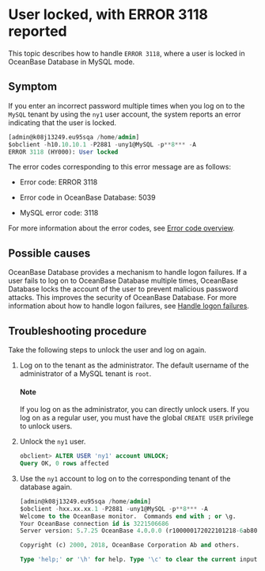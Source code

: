 # User locked, with ERROR 3118 reported

This topic describes how to handle `ERROR 3118`, where a user is locked in OceanBase Database in MySQL mode. 

## Symptom

If you enter an incorrect password multiple times when you log on to the `MySQL` tenant by using the `ny1` user account, the system reports an error indicating that the user is locked. 

```sql
[admin@k08j13249.eu95sqa /home/admin]
$obclient -h10.10.10.1 -P2881 -uny1@MySQL -p**8*** -A
ERROR 3118 (HY000): User locked
```

The error codes corresponding to this error message are as follows:

* Error code: ERROR 3118

* Error code in OceanBase Database: 5039

* MySQL error code: 3118

For more information about the error codes, see [Error code overview](../../../7.reference/5.system-reference/6.error-code-of-mysql-mode/1.use-error-information-of-mysql-mode.md). 

## Possible causes

OceanBase Database provides a mechanism to handle logon failures. If a user fails to log on to OceanBase Database multiple times, OceanBase Database locks the account of the user to prevent malicious password attacks. This improves the security of OceanBase Database. For more information about how to handle logon failures, see [Handle logon failures](../../../7.reference/2.administrator-guide/2.basic-database-management/4.manage-tenants/9.manage-users-and-permissions/3.mysql-mode/3.logon-failure-handling-policy-of-mysql-mode.md). 

## Troubleshooting procedure

Take the following steps to unlock the user and log on again. 

1. Log on to the tenant as the administrator. The default username of the administrator of a MySQL tenant is `root`. 

   <main id="notice" type='explain'>
    <h4>Note</h4>
    <p>If you log on as the administrator, you can directly unlock users. If you log on as a regular user, you must have the global <code>CREATE USER</code> privilege to unlock users.</p>
   </main>

2. Unlock the `ny1` user. 

   ```sql
   obclient> ALTER USER 'ny1' account UNLOCK;
   Query OK, 0 rows affected
   ```

3. Use the `ny1` account to log on to the corresponding tenant of the database again. 

   ```sql
   [admin@k08j13249.eu95sqa /home/admin]
   $obclient -hxx.xx.xx.1 -P2881 -uny1@MySQL -p**8*** -A
   Welcome to the OceanBase monitor.  Commands end with ; or \g.
   Your OceanBase connection id is 3221506686
   Server version: 5.7.25 OceanBase 4.0.0.0 (r100000172022101218-6ab80a3950710941946c004d805fcfded7a4aa2c) (Built Oct 12 2022 18:43:39)

   Copyright (c) 2000, 2018, OceanBase Corporation Ab and others.

   Type 'help;' or '\h' for help. Type '\c' to clear the current input statement.
   ```
